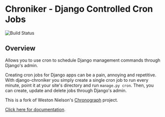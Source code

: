 Chroniker - Django Controlled Cron Jobs
=============================================================================

![Build Status](https://secure.travis-ci.org/chrisspen/django-chroniker.png?branch=master)

Overview
--------

Allows you to use cron to schedule Django management commands through
Django's admin.

Creating cron jobs for Django apps can be a pain, annoying and repetitive.
With django-chroniker you simply create a single cron job to run every minute,
point it at your site's directory and run `manage.py cron`.
Then, you can create, update and delete jobs through Django's admin.

This is a fork of Weston Nielson's [Chronograph](https://bitbucket.org/wnielson/django-chronograph/) project.

[Click here for documentation](http://chrisspen.github.io/django-chroniker/).

